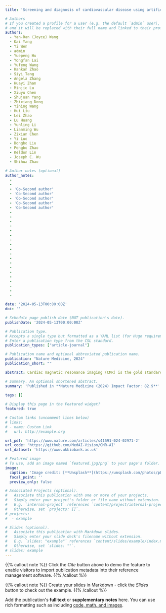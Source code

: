 ```yaml
---
title: 'Screening and diagnosis of cardiovascular disease using artificial intelligence-enabled cardiac magnetic resonance imaging'

# Authors
# If you created a profile for a user (e.g. the default `admin` user), write the username (folder name) here
# and it will be replaced with their full name and linked to their profile.
authors:
  - Yan-Ran (Joyce) Wang
  - Kai Yang
  - Yi Wen
  - admin
  - Yuepeng Hu
  - Yongfan Lai
  - Yufeng Wang
  - Kankan Zhao
  - Siyi Tang
  - Angela Zhang
  - Huayi Zhan
  - Minjie Lu
  - Xiuyu Chen
  - Shujuan Yang
  - Zhixiang Dong
  - Yining Wang
  - Hui Liu
  - Lei Zhao
  - Lu Huang
  - Yunling Li
  - Lianming Wu
  - Zixian Chen
  - Yi Luo
  - Dongbo Liu
  - Pengbo Zhao
  - Keldon Lin
  - Joseph C. Wu
  - Shihua Zhao

# Author notes (optional)
author_notes:
  - 
  -
  - 'Co-Second author'
  - 'Co-Second author'
  - 'Co-Second author'
  - 'Co-Second author'
  - 'Co-Second author'
  -
  -
  - 
  - 
  - 
  - 
  - 
  - 
  - 
  - 
  - 
  - 
  - 
  - 
  - 
  - 
  -
  -
  -

date: '2024-05-13T00:00:00Z'
doi: ''

# Schedule page publish date (NOT publication's date).
publishDate: '2024-05-13T00:00:00Z'

# Publication type.
# Accepts a single type but formatted as a YAML list (for Hugo requirements).
# Enter a publication type from the CSL standard.
publication_types: ["article-journal"]

# Publication name and optional abbreviated publication name.
publication: "Nature Medicine, 2024"
publication_short: ""

abstract: Cardiac magnetic resonance imaging (CMR) is the gold standard for cardiac function assessment and plays a crucial role in diagnosing cardiovascular disease (CVD). However, its widespread application has been limited by the heavy resource burden of CMR interpretation. Here, to address this challenge, we developed and validated computerized CMR interpretation for screening and diagnosis of 11 types of CVD in 9,719 patients. We propose a two-stage paradigm consisting of noninvasive cine-based CVD screening followed by cine and late gadolinium enhancement-based diagnosis. The screening and diagnostic models achieved high performance (area under the curve of 0.988 ± 0.3% and 0.991 ± 0.0%, respectively) in both internal and external datasets. Furthermore, the diagnostic model outperformed cardiologists in diagnosing pulmonary arterial hypertension, demonstrating the ability of artificial intelligence-enabled CMR to detect previously unidentified CMR features. This proof-of-concept study holds the potential to substantially advance the efficiency and scalability of CMR interpretation, thereby improving CVD screening and diagnosis.

# Summary. An optional shortened abstract.
summary: 'Published in **Nature Medicine (2024) Impact Factor: 82.9**'
  
tags: []

# Display this page in the Featured widget?
featured: true

# Custom links (uncomment lines below)
# links:
# - name: Custom Link
#   url: http://example.org

url_pdf: 'https://www.nature.com/articles/s41591-024-02971-2'
url_code: 'https://github.com/MedAI-Vision/CMR-AI'
url_dataset: 'https://www.ukbiobank.ac.uk'

# Featured image
# To use, add an image named `featured.jpg/png` to your page's folder.
image:
  caption: 'Image credit: [**Unsplash**](https://unsplash.com/photos/pLCdAaMFLTE)'
  focal_point: ''
  preview_only: false

# Associated Projects (optional).
#   Associate this publication with one or more of your projects.
#   Simply enter your project's folder or file name without extension.
#   E.g. `internal-project` references `content/project/internal-project/index.md`.
#   Otherwise, set `projects: []`.
# projects:
#  - example

# Slides (optional).
#   Associate this publication with Markdown slides.
#   Simply enter your slide deck's filename without extension.
#   E.g. `slides: "example"` references `content/slides/example/index.md`.
#   Otherwise, set `slides: ""`.
# slides: example
---
```


{{% callout note %}}
Click the _Cite_ button above to demo the feature to enable visitors to import publication metadata into their reference management software.
{{% /callout %}}

{{% callout note %}}
Create your slides in Markdown - click the _Slides_ button to check out the example.
{{% /callout %}}

Add the publication's **full text** or **supplementary notes** here. You can use rich formatting such as including [code, math, and images](https://docs.hugoblox.com/content/writing-markdown-latex/).
